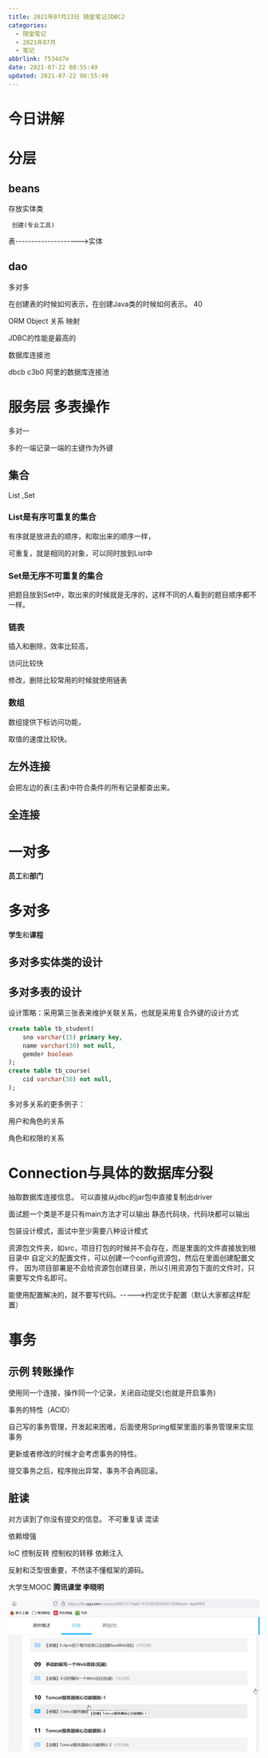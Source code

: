 ```yaml
---
title: 2021年07月23日 随堂笔记JDBC2
categories:
  - 随堂笔记
  - 2021年07月
  - 笔记
abbrlink: f534d7e
date: 2021-07-22 08:55:49
updated: 2021-07-22 08:55:49
---
```

# 今日讲解

# 分层
## beans
存放实体类

     创建(专业工具)
表-------------------->实体



## dao

多对多

在创建表的时候如何表示，在创建Java类的时候如何表示。
40

ORM
Object 关系 映射

JDBC的性能是最高的

数据库连接池

dbcb
c3b0
阿里的数据库连接池

# 服务层 多表操作

多对一

多的一端记录一端的主键作为外键



## 集合

List ,Set

### List是有序可重复的集合

有序就是放进去的顺序，和取出来的顺序一样，

可重复，就是相同的对象，可以同时放到List中

### Set是无序不可重复的集合

把题目放到Set中，取出来的时候就是无序的，这样不同的人看到的题目顺序都不一样。

### 链表

插入和删除，效率比较高，

访问比较快

修改，删除比较常用的时候就使用链表

### 数组

数组提供下标访问功能，

取值的速度比较快。





## 左外连接

会把左边的表(主表)中符合条件的所有记录都查出来。

## 全连接

# 一对多

**员工**和**部门**

# 多对多

**学生**和**课程**

## 多对多实体类的设计

## 多对多表的设计

设计策略：采用第三张表来维护关联关系，也就是采用复合外键的设计方式

```sql
create table tb_student(
    sno varchar(15) primary key,
    name varchar(30) not null,
    gemder boolean
);
create table tb_course(
    cid varchar(30) not null,
);
```





多对多关系的更多例子：

用户和角色的关系

角色和权限的关系


# Connection与具体的数据库分裂
抽取数据库连接信息。
可以直接从jdbc的jar包中直接复制出driver

面试题一个类是不是只有main方法才可以输出
静态代码块，代码块都可以输出



包装设计模式，面试中至少需要八种设计模式

资源包文件夹，如src，项目打包的时候并不会存在，而是里面的文件直接放到根目录中
自定义的配置文件，可以创建一个config资源包，然后在里面创建配置文件，
因为项目部署是不会给资源包创建目录，所以引用资源包下面的文件时，只需要写文件名即可。


能使用配置解决的，就不要写代码。----->约定优于配置（默认大家都这样配置）

<!-- 挣钱的门道
接私活
评职称，挂名
评审
-->
# 事务
## 示例 转账操作

使用同一个连接，操作同一个记录，关闭自动提交(也就是开启事务)

事务的特性（ACID）

自己写的事务管理，开发起来困难，后面使用Spring框架里面的事务管理来实现事务


更新或者修改的时候才会考虑事务的特性。

提交事务之后，程序抛出异常，事务不会再回滚。

## 脏读
对方读到了你没有提交的信息。
不可重复读
混读


依赖增强

IoC
控制反转
控制权的转移
依赖注入

反射和泛型很重要，不然读不懂框架的源码。


大学生MOOC
**腾讯课堂 李晓明**

![image-20210722174259391](https://raw.githubusercontent.com/lanlan2017/images/master/Blog/2021/07/20210722174259.png)
